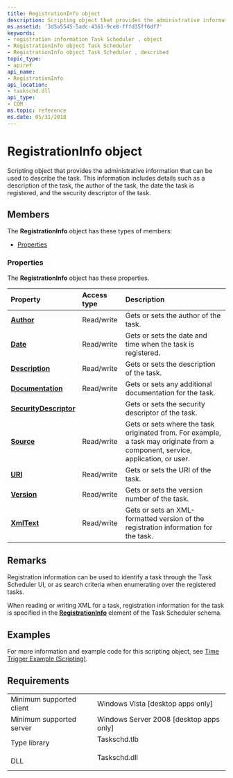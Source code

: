 ```yaml
---
title: RegistrationInfo object
description: Scripting object that provides the administrative information that can be used to describe the task.
ms.assetid: '3d5a5545-5adc-4361-9ce8-fffd35ff6df7'
keywords:
- registration information Task Scheduler , object
- RegistrationInfo object Task Scheduler
- RegistrationInfo object Task Scheduler , described
topic_type:
- apiref
api_name:
- RegistrationInfo
api_location:
- taskschd.dll
api_type:
- COM
ms.topic: reference
ms.date: 05/31/2018
---
```


# RegistrationInfo object

Scripting object that provides the administrative information that can be used to describe the task. This information includes details such as a description of the task, the author of the task, the date the task is registered, and the security descriptor of the task.

## Members

The **RegistrationInfo** object has these types of members:

-   [Properties](#properties)

### Properties

The **RegistrationInfo** object has these properties.



| Property                                                                     | Access type           | Description                                                                                                                                |
|:-----------------------------------------------------------------------------|:----------------------|:-------------------------------------------------------------------------------------------------------------------------------------------|
| [**Author**](registrationinfo-author.md)<br/>                         | Read/write<br/> | Gets or sets the author of the task.<br/>                                                                                            |
| [**Date**](registrationinfo-date.md)<br/>                             | Read/write<br/> | Gets or sets the date and time when the task is registered.<br/>                                                                     |
| [**Description**](registrationinfo-description.md)<br/>               | Read/write<br/> | Gets or sets the description of the task.<br/>                                                                                       |
| [**Documentation**](registrationinfo-documentation.md)<br/>           | Read/write<br/> | Gets or sets any additional documentation for the task.<br/>                                                                         |
| [**SecurityDescriptor**](registrationinfo-securitydescriptor.md)<br/> |                       | Gets or sets the security descriptor of the task.<br/>                                                                               |
| [**Source**](registrationinfo-source.md)<br/>                         | Read/write<br/> | Gets or sets where the task originated from. For example, a task may originate from a component, service, application, or user.<br/> |
| [**URI**](registrationinfo-uri.md)<br/>                               | Read/write<br/> | Gets or sets the URI of the task.<br/>                                                                                               |
| [**Version**](registrationinfo-version.md)<br/>                       | Read/write<br/> | Gets or sets the version number of the task.<br/>                                                                                    |
| [**XmlText**](registrationinfo-xmltext.md)<br/>                       | Read/write<br/> | Gets or sets an XML-formatted version of the registration information for the task.<br/>                                             |



 

## Remarks

Registration information can be used to identify a task through the Task Scheduler UI, or as search criteria when enumerating over the registered tasks.

When reading or writing XML for a task, registration information for the task is specified in the [**RegistrationInfo**](taskschedulerschema-registrationinfo-tasktype-element.md) element of the Task Scheduler schema.

## Examples

For more information and example code for this scripting object, see [Time Trigger Example (Scripting)](time-trigger-example--scripting-.md).

## Requirements



|                                     |                                                                                         |
|-------------------------------------|-----------------------------------------------------------------------------------------|
| Minimum supported client<br/> | Windows Vista \[desktop apps only\]<br/>                                          |
| Minimum supported server<br/> | Windows Server 2008 \[desktop apps only\]<br/>                                    |
| Type library<br/>             | <dl> <dt>Taskschd.tlb</dt> </dl> |
| DLL<br/>                      | <dl> <dt>Taskschd.dll</dt> </dl> |



 

 





